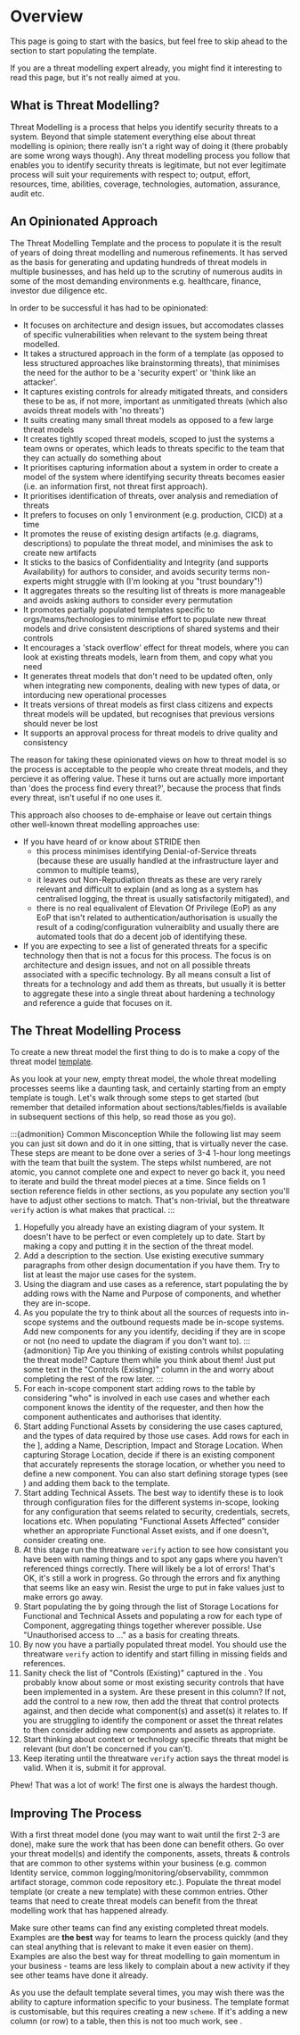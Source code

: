 # Overview

This page is going to start with the basics, but feel free to skip ahead to the [](./template.md) section to start populating the template.

If you are a threat modelling expert already, you might find it interesting to read this page, but it's not really aimed at you.

## What is Threat Modelling?

Threat Modelling is a process that helps you identify security threats to a system.  Beyond that simple statement everything else about threat modelling is opinion; there really isn't a right way of doing it (there probably are some wrong ways though).  Any threat modelling process you follow that enables you to identify security threats is legitimate, but not ever legitimate process will suit your requirements with respect to; output, effort, resources, time, abilities, coverage, technologies, automation, assurance, audit etc.

## An Opinionated Approach

The Threat Modelling Template and the process to populate it is the result of years of doing threat modelling and numerous refinements.  It has served as the basis for generating and updating hundreds of threat models in multiple businesses, and has held up to the scrutiny of numerous audits in some of the most demanding environments e.g. healthcare, finance, investor due diligence etc.

In order to be successful it has had to be opinionated:
- It focuses on architecture and design issues, but accomodates classes of specific vulnerabilities when relevant to the system being threat modelled.
- It takes a structured approach in the form of a template (as opposed to less structured approaches like brainstorming threats), that minimises the need for the author to be a 'security expert' or 'think like an attacker'.
- It captures existing controls for already mitigated threats, and considers these to be as, if not more, important as unmitigated threats (which also avoids threat models with 'no threats')
- It suits creating many small threat models as opposed to a few large threat models
- It creates tightly scoped threat models, scoped to just the systems a team owns or operates, which leads to threats specific to the team that they can actually do something about
- It prioritises capturing information about a system in order to create a model of the system where identifying security threats becomes easier (i.e. an information first, not threat first approach).
- It prioritises identification of threats, over analysis and remediation of threats
- It prefers to focuses on only 1 environment (e.g. production, CICD) at a time
- It promotes the reuse of existing design artifacts (e.g. diagrams, descriptions) to populate the threat model, and minimises the ask to create new artifacts 
- It sticks to the basics of Confidentiality and Integrity (and supports Availability) for authors to consider, and avoids security terms non-experts might struggle with (I'm looking at you "trust boundary"!)
- It aggregates threats so the resulting list of threats is more manageable and avoids asking authors to consider every permutation
- It promotes partially populated templates specific to orgs/teams/technologies to minimise effort to populate new threat models and drive consistent descriptions of shared systems and their controls
- It encourages a 'stack overflow' effect for threat models, where you can look at existing threats models, learn from them, and copy what you need
- It generates threat models that don't need to be updated often, only when integrating new components, dealing with new types of data, or intorducing new operational processes
- It treats versions of threat models as first class citizens and expects threat models will be updated, but recognises that previous versions should never be lost
- It supports an approval process for threat models to drive quality and consistency

The reason for taking these opinionated views on how to threat model is so the process is acceptable to the people who create threat models, and they percieve it as offering value.  These it turns out are actually more important than 'does the process find every threat?', because the process that finds every threat, isn't useful if no one uses it.

This approach also chooses to de-emphaise or leave out certain things other well-known threat modelling approaches use:
- If you have heard of or know about STRIDE then
    - this process minimises identifying Denial-of-Service threats (because these are usually handled at the infrastructure layer and common to multiple teams), 
    - it leaves out Non-Repudiation threats as these are very rarely relevant and difficult to explain (and as long as a system has centralised logging, the threat is usually satisfactorily mitigated), and
    - there is no real equalivalent of Elevation Of Privilege (EoP) as any EoP that isn't related to authentication/authorisation is usually the result of a coding/configuration vulneraiblity and usually there are automated tools that do a decent job of identifying these.
- If you are expecting to see a list of generated threats for a specific technology then that is not a focus for this process.  The focus is on architecture and design issues, and not on all possible threats associated with a specific technology.  By all means consult a list of threats for a technology and add them as threats, but usually it is better to aggregate these into a single threat about hardening a technology and reference a guide that focuses on it.

## The Threat Modelling Process

To create a new threat model the first thing to do is to make a copy of the threat model [template](./template.md).

As you look at your new, empty threat model, the whole threat modelling processes seems like a daunting task, and certainly starting from an empty template is tough.  Let's walk through some steps to get started (but remember that detailed information about sections/tables/fields is available in subsequent sections of this help, so read those as you go).

:::{admonition} Common Misconception
While the following list may seem you can just sit down and do it in one sitting, that is virtually never the case.  These steps are meant to be done over a series of 3-4 1-hour long meetings with the team that built the system.  The steps whilst numbered, are not atomic, you cannot complete one and expect to never go back it, you need to iterate and build the threat model pieces at a time.  Since fields on 1 section reference fields in other sections, as you populate any section you'll have to adjust other sections to match.  That's non-trivial, but the threatware `verify` action is what makes that practical.
:::

1. Hopefully you already have an existing diagram of your system.  It doesn't have to be perfect or even completely up to date.  Start by making a copy and putting it in the [](./components.md#components-diagram) section of the threat model.
2. Add a description to the [](./template.md#description) section.  Use existing executive summary paragraphs from other design documentation if you have them.  Try to list at least the major use cases for the system.
3. Using the diagram and use cases as a reference, start populating the [](./components.md#components-details-table) by adding rows with the Name and Purpose of components, and whether they are in-scope.
4. As you populate the [](./components.md#components-details-table) try to think about all the sources of requests into in-scope systems and the outbound requests made be in-scope systems.  Add new components for any you identify, deciding if they are in scope or not (no need to update the diagram if you don't want to).
:::{admonition} Tip
Are you thinking of existing controls whilst populating the threat model?  Capture them while you think about them!  Just put some text in the "Controls (Existing)" column in the [](./threats-controls.md#threats-and-controls-table) and worry about completing the rest of the row later.
:::
5.  For each in-scope component start adding rows to the [](./components.md#components-authn-and-authz-table) table by considering "who" is involved in each use cases and whether each component knows the identity of the requester, and then how the component authenticates and authorises that identity.
6. Start adding Functional Assets by considering the use cases captured, and the types of data required by those use cases.  Add rows for each in the [](./assets.md#functional-assets-table)], adding a Name, Description, Impact and Storage Location.  When capturing Storage Location, decide if there is an existing component that accurately represents the storage location, or whether you need to define a new component.  You can also start defining storage types (see [](./assets.md#functional-assets-table)) and adding them back to the template.
7. Start adding Technical Assets.  The best way to identify these is to look through configuration files for the different systems in-scope, looking for any configuration that seems related to security, credentials, secrets, locations etc.  When populating "Functional Assets Affected" consider whether an appropriate Functional Asset exists, and if one doesn't, consider creating one.
8. At this stage run the threatware `verify` action to see how consistant you have been with naming things and to spot any gaps where you haven't referenced things correctly.  There will likely be a lot of errors!  That's OK, it's still a work in progress.  Go through the errors and fix anything that seems like an easy win.  Resist the urge to put in fake values just to make errors go away.
9. Start populating the [](./threats-controls.md#threats-and-controls-table) by going through the list of Storage Locations for Functional and Technical Assets and populating a row for each type of Component, aggregating things together wherever possible.  Use "Unauthorised access to ..." as a basis for creating threats.
10. By now you have a partially populated threat model.  You should use the threatware `verify` action to identify and start filling in missing fields and references.
11. Sanity check the list of "Controls (Existing)" captured in the [](./threats-controls.md#threats-and-controls-table).  You probably know about some or most existing security controls that have been implemented in a system.  Are these present in this column?  If not, add the control to a new row, then add the threat that control protects against, and then decide what component(s) and asset(s) it relates to.  If you are struggling to identify the component or asset the threat relates to then consider adding new components and assets as appropriate.
12. Start thinking about context or technology specific threats that might be relevant (but don't be concerned if you can't).
13. Keep iterating until the threatware `verify` action says the threat model is valid.  When it is, submit it for approval.

Phew! That was a lot of work!  The first one is always the hardest though.

## Improving The Process

With a first threat model done (you may want to wait until the first 2-3 are done), make sure the work that has been done can benefit others.  Go over your threat model(s) and identify the components, assets, threats & controls that are common to other systems within your business (e.g. common Identity service, common logging/monitoring/observability, commmon artifact storage, common code repository etc.).  Populate the threat model template (or create a new template) with these common entries.  Other teams that need to create threat models can benefit from the threat modelling work that has happened already.

Make sure other teams can find any existing completed threat models.  Examples are **the best** way for teams to learn the process quickly (and they can steal anything that is relevant to make it even easier on them).  Examples are also the best way for threat modelling to gain momentum in your business - teams are less likely to complain about a new activity if they see other teams have done it already.

As you use the default template several times, you may wish there was the ability to capture information specific to your business.  The template format is customisable, but this requires creating a new `scheme`.  If it's adding a new column (or row) to a table, then this is not too much work, see [](../customise/overview.md#how-to-customise-a-threat-model-template).